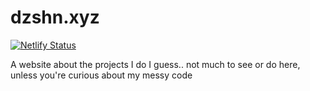 # dzshn.xyz
[![Netlify Status](https://api.netlify.com/api/v1/badges/57706135-c9e1-43e5-bee9-bcf5329b4d86/deploy-status)](https://app.netlify.com/sites/dzshn/deploys)

A website about the projects I do I guess.. not much to see or do here, unless you're curious about my messy code
